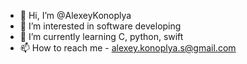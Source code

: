 - 👋 Hi, I’m @AlexeyKonoplya
- 👀 I’m interested in software developing
- 🌱 I’m currently learning C, python, swift
- 📫 How to reach me - alexey.konoplya.s@gmail.com

<!---
AlexeyKonoplya/AlexeyKonoplya is a ✨ special ✨ repository because its `README.md` (this file) appears on your GitHub profile.
You can click the Preview link to take a look at your changes.
--->
